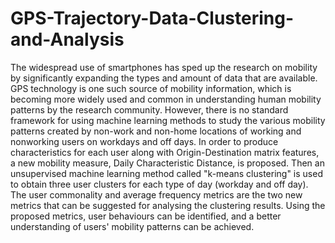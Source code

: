 # GPS-Trajectory-Data-Clustering-and-Analysis
The widespread use of smartphones has sped up the research on mobility by 
significantly expanding the types and amount of data that are available. GPS 
technology is one such source of mobility information, which is becoming more 
widely used and common in understanding human mobility patterns by the 
research community. However, there is no standard framework for using machine 
learning methods to study the various mobility patterns created by non-work and 
non-home locations of working and nonworking users on workdays and off days. 
In order to produce characteristics for each user along with Origin-Destination 
matrix features, a new mobility measure, Daily Characteristic Distance, is 
proposed. Then an unsupervised machine learning method called "k-means 
clustering" is used to obtain three user clusters for each type of day (workday and 
off day). The user commonality and average frequency metrics are the two new 
metrics that can be suggested for analysing the clustering results. Using the 
proposed metrics, user behaviours can be identified, and a better understanding 
of users' mobility patterns can be achieved.
